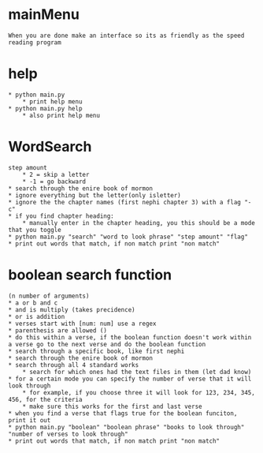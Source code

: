 # mainMenu
    When you are done make an interface so its as friendly as the speed reading program


# help
    * python main.py 
        * print help menu
    * python main.py help
        * also print help menu



# WordSearch
    step amount 
        * 2 = skip a letter
        * -1 = go backward
    * search through the enire book of mormon
    * ignore everything but the letter(only isletter)
    * ignore the the chapter names (first nephi chapter 3) with a flag "-c"
    * if you find chapter heading:
        * manually enter in the chapter heading, you this should be a mode that you toggle 
    * python main.py "search" "word to look phrase" "step amount" "flag"
    * print out words that match, if non match print "non match"


# boolean search function 
    (n number of arguments) 
    * a or b and c
    * and is multiply (takes precidence)
    * or is addition 
    * verses start with [num: num] use a regex
    * parenthesis are allowed ()
    * do this within a verse, if the boolean function doesn't work within a verse go to the next verse and do the boolean function
    * search through a specific book, like first nephi
    * search through the enire book of mormon
    * search through all 4 standard works
        * search for which ones had the text files in them (let dad know)
    * for a certain mode you can specify the number of verse that it will look through
        * for example, if you choose three it will look for 123, 234, 345, 456, for the criteria
        * make sure this works for the first and last verse 
    * when you find a verse that flags true for the boolean funciton, print it out
    * python main.py "boolean" "boolean phrase" "books to look through" "number of verses to look through" 
    * print out words that match, if non match print "non match"

